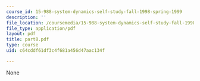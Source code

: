 ```yaml
---
course_id: 15-988-system-dynamics-self-study-fall-1998-spring-1999
description: ''
file_location: /coursemedia/15-988-system-dynamics-self-study-fall-1998-spring-1999/c64cddf61df3c4f681a456d47aac134f_part8.pdf
file_type: application/pdf
layout: pdf
title: part8.pdf
type: course
uid: c64cddf61df3c4f681a456d47aac134f

---
```

None